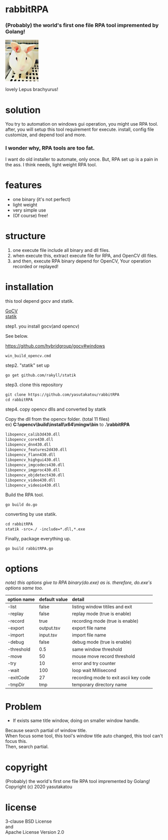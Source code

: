 # rabbitRPA

### (Probably) the world's first one file RPA tool impremented by Golang!

![icon](https://github.com/yasutakatou/rabbitRPA/blob/pics/icon.png)

lovely Lepus brachyurus!<br>

# solution

You try to automation on windows gui operation, you might use RPA tool. 
after, you will setup this tool requirement for execute.
install, config file customize, and depend tool and more.
### I wonder why, RPA tools are too fat.
I want do old installer to automate, only once.
But, RPA set up is a pain in the ass. I think needs, light weight RPA tool.

# features

 - one binary (it's not perfect)
 - light weight
 - very simple use
 - (Of course) free!

# structure

1. one execute file include all binary and dll files.
2. when execute this, extract execute file for RPA, and OpenCV dll files.
3. and then, execute RPA binary depend for OpenCV, Your operation recorded or replayed!

# installation

this tool depend gocv and statik.<br>

[GoCV](https://github.com/hybridgroup/gocv)<br>
[statik](https://github.com/rakyll/statik)

step1. you install gocv(and opencv)

See below.

https://github.com/hybridgroup/gocv#windows

```
win_build_opencv.cmd
```

step2. "statik" set up

```
go get github.com/rakyll/statik
```

step3. clone this repository

```
git clone https://github.com/yasutakatou/rabbitRPA
cd rabbitRPA
```

step4. copy opencv dlls and converted by statik

Copy the dll from the opencv folder. (total 11 files)<br>
ex) **C:\opencv\build\install\x64\mingw\bin** to **.\rabbitRPA**<br>

```
libopencv_calib3d430.dll
libopencv_core430.dll
libopencv_dnn430.dll
libopencv_features2d430.dll
libopencv_flann430.dll
libopencv_highgui430.dll
libopencv_imgcodecs430.dll
libopencv_imgproc430.dll
libopencv_objdetect430.dll
libopencv_video430.dll
libopencv_videoio430.dll
```

Build the RPA tool.

```
go build do.go
```

converting by use statik.

```
cd rabbitRPA
statik -src=./ -include=*.dll,*.exe
```

Finally, package everything up.

```
go build rabbitRPA.go
```

# options

*note) this options give to RPA binary(do.exe) as is. therefore, do.exe's options same too.*

|option name|default value|detail|
|:---|:---|:---|
-list|false|listing window titiles and exit|
-replay|false|replay mode (true is enable)|
-record|true|recording mode (true is enable)|
-export|output.tsv|export file name|
-import|input.tsv|import file name|
-debug|false|debug mode (true is enable)|
-threshold|0.5|same window threshold|
-move|50|mouse move record threshold|
-try|10|error and try counter|
-wait|100|loop wait Millisecond|
-exitCode|27|recording mode to exit ascii key code|
-tmpDir|tmp|temporary directory name|

# Problem

 - If exists same title window, doing on smaller window handle.

Because search partial of window title.<br>
When focus some tool, this tool's window title auto changed, this tool can't focus this.<br>
Then, search partial.<br>

# copyright

(Probably) the world's first one file RPA tool impremented by Golang!<br>
Copyright (c) 2020 yasutakatou

# license

3-clause BSD License<br>
 and<br>
Apache License Version 2.0<br>
